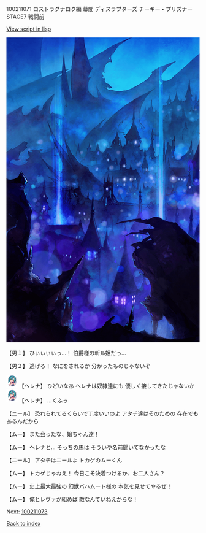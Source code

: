 100211071 ロストラグナロク編 幕間 ディスラプターズ  チーキー・プリズナー STAGE7 戦闘前

[View script in lisp](../scripts/100211071.txt)

![300_devil_night03.png](../images/backgrounds/300_devil_night03.png)

【男１】
ひぃぃぃぃっ…！
伯爵様の斬ル姫だっ…

【男２】
逃げろ！
なにをされるか
分かったものじゃないぞ

<img src="../images/units/3302811.png" alt="3302811.png" height="34"/>
【ヘレナ】
ひどいなあ
ヘレナは奴隷達にも
優しく接してきたじゃないか

<img src="../images/units/3302811.png" alt="3302811.png" height="34"/>
【ヘレナ】
…くふっ

【ニール】
恐れられてるくらいで丁度いいのよ
アタチ達はそのための
存在でもあるんだから

【ムー】
また会ったな、嬢ちゃん達！

【ムー】
ヘレナと…
そっちの馬は
そういや名前聞いてなかったな

【ニール】
アタチはニールよ
トカゲのムーくん

【ムー】
トカゲじゃねえ！
今日こそ決着つけるか、お二人さん？

【ムー】
史上最大最強の
幻獣バハムート様の
本気を見せてやるぜ！

【ムー】
俺とレヴァが組めば
敵なんていねえからな！


Next: [100211073](100211073.md)

[Back to index](index.md)
